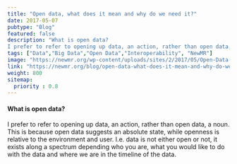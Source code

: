 ```yaml
---
title: "Open data, what does it mean and why do we need it?"
date: 2017-05-07
pubtype: "Blog"
featured: false
description: "What is open data?
I prefer to refer to opening up data, an action, rather than open data, a noun. This is because open data suggests an absolute state, while openness is relative to the environment and user. I.e. data is not either open or not, it exists along a spectrum depending who you are, what you would like to do with the data and where we are in the timeline of the data."
tags: ["Data","Big Data","Open Data","Interoperability", "NewMR"]
image: "https://newmr.org/wp-content/uploads/sites/2/2017/05/Open-Data-768x501.jpg"
link: "https://newmr.org/blog/open-data-what-does-it-mean-and-why-do-we-need-it/"
weight: 800
sitemap:
  priority : 0.8
---
```


#### What is open data?

I prefer to refer to opening up data, an action, rather than open data, a noun. This is because open data suggests an absolute state, while openness is relative to the environment and user. I.e. data is not either open or not, it exists along a spectrum depending who you are, what you would like to do with the data and where we are in the timeline of the data.